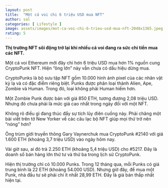 ```yaml
---
layout: post
title:  "Một cá voi chi 6 triệu USD mua NFT"
author: sal
categories: [ Lifestyle ]
image: assets/images/mot-ca-voi-chi-6-trieu-usd-mua-nft-2048x1365.jpeg
rating: 5
---
```


**Thị trường NFT sôi động trở lại khi nhiều cá voi đang ra sức chi tiền mua các NFT.**

Một cá voi Ethereum mới đây chi hơn 6 triệu USD mua hơn 1% nguồn cung CryptoPunk NFT. Hiện “ông lớn” này vẫn chưa có dấu hiệu dừng mua.

CryptoPunks là bộ sưu tập NFT gồm 10.000 hình ảnh pixel của các nhân vật kỳ lạ và có đặc điểm riêng biệt. Punks được phân loại thành Alien, Ape, Zombie và Human. Trong đó, loại không phải Human hiếm hơn.

Một Zombie Punk được bán với giá 850 ETH, tương đương 2,08 triệu USD. Nhưng đó chưa phải là mức giá cao nhất trong ngày đối với một NFT.

Không rõ điều gì đang thúc đẩy sự tích lũy điên cuồng này. Phải chăng một bài viết trên tờ New Yorker về các câu lạc bộ NFT giúp mọi thứ trở nên “nóng” hơn?

Ông trùm giới truyền thông Gary Vaynerchuk mua CryptoPunk #2140 với giá 1.600 ETH (khoảng 3,7 triệu USD) vào ngày hôm nay.

Vài giờ sau, ai đó trả 2.250 ETH (khoảng 5,4 triệu USD) cho #5217. Đây là doanh số bán hàng lớn thứ tư và thứ ba trong lịch sử CryptoPunk.

Hiện thị trường chỉ có 10.000 Punks. Trong 12 tháng qua, mỗi Punks có giá trung bình là 22 ETH (khoảng 54.000 USD). Nhưng giờ đây, để mua một Punk, nhà đầu tư sẽ phải chi ít nhất 28,99 ETH. Đây là giá bán thấp nhất hiện tại.



